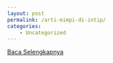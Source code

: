 ```yaml
---
layout: post
permalink: /arti-mimpi-di-intip/
categories:
    - Uncategorized
---
```


[Baca Selengkapnya](/04)